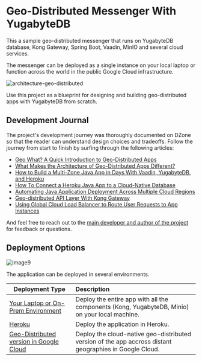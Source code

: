 # Geo-Distributed Messenger With YugabyteDB

This a sample geo-distributed messenger that runs on YugabyteDB database, Kong Gateway, Spring Boot, Vaadin, MinIO and several cloud services.   

The messenger can be deployed as a single instance on your local laptop or function across the world in the public Google Cloud infrastructure.

![architecture-geo-distributed](https://user-images.githubusercontent.com/1537233/197904658-1ce99812-bcfd-4de9-b782-41bc677545ba.png)

Use this project as a blueprint for designing and building geo-distributed apps with YugabyteDB from scratch.

## Development Journal

The project's development journey was thoroughly documented on DZone so that the reader can understand design choices and tradeoffs. Follow the journey from start to finish by surfing through the following articles:
* [Geo What? A Quick Introduction to Geo-Distributed Apps](https://dzone.com/articles/geo-what-a-quick-introduction-to-geo-distributed-a)
* [What Makes the Architecture of Geo-Distributed Apps Different?](https://dzone.com/articles/what-makes-the-architecture-of-geo-distributed-app)
* [How to Build a Multi-Zone Java App in Days With Vaadin, YugabyteDB, and Heroku](https://dzone.com/articles/how-to-build-a-multi-zone-java-app-in-days-with-va)
* [How To Connect a Heroku Java App to a Cloud-Native Database](https://dzone.com/articles/how-to-connect-a-heroku-app-to-a-yugabytedb-manage)
* [Automating Java Application Deployment Across Multiple Cloud Regions](https://dzone.com/articles/automating-java-application-deployment-across-mult)
* [Geo-distributed API Layer With Kong Gateway](https://dzone.com/articles/geo-distributed-api-layer-with-kong-gateway)
* [Using Global Cloud Load Balancer to Route User Requests to App Instances](https://dzone.com/articles/using-global-cloud-load-balancer-to-route-user-req)

And feel free to reach out to the [main developer and author of the project](https://twitter.com/denismagda) for feedback or questions.

## Deployment Options

![image9](https://user-images.githubusercontent.com/1537233/197895210-5052d681-cd8e-45b2-a621-429b05bce682.png)

The application can be deployed in several environments.

| Deployment Type    | Description   |         
| ------------------ |:--------------|
| [Your Laptop or On-Prem Environment](local_deployment.md)        | Deploy the entire app with all the components (Kong, YugabyteDB, Minio) on your local machine.|
| [Heroku](heroku_deployment.md)             | Deploy the application in Heroku.     |
| [Geo-Distributed version in Google Cloud](gcloud_deployment.md)       | Deploy the cloud-native geo-distributed version of the app accross distant geographies in Google Cloud.|
